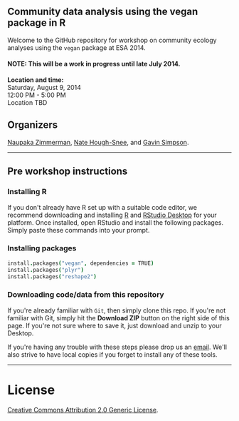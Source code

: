 ## Community data analysis using the vegan package in R    

Welcome to the GitHub repository for workshop on community ecology analyses using the ```vegan``` package at ESA 2014.

#### NOTE: This will be a work in progress until late July 2014.

**Location and time:**    
Saturday, August 9, 2014    
12:00 PM - 5:00 PM     
Location TBD     

## Organizers
[Naupaka Zimmerman](http://naupaka.net), [Nate Hough-Snee](http://www.natehough-snee.org), and [Gavin Simpson](http://www.fromthebottomoftheheap.net/).

---

## Pre workshop instructions

<!-- **Important:** There will be no wifi in conference rooms this year so please plan on spending 10 minutes on Saturday night (or from the conference lobby on Sunday morning) to install the packages listed below and also download a local copy of this repository (see instructions below). -->

### Installing R  
If you don't already have R set up with a suitable code editor, we recommend downloading and installing [R](http://cran.cnr.berkeley.edu) and [RStudio Desktop](http://www.rstudio.com/ide/download/) for your platform. Once installed, open RStudio and install the following packages. Simply paste these commands into your prompt. 

### Installing packages

```coffee
install.packages("vegan", dependencies = TRUE)
install.packages("plyr")
install.packages("reshape2")
```

### Downloading code/data from this repository  
If you're already familiar with `Git`, then simply clone this repo. If you're not familiar with Git, simply hit the **Download ZIP** button on the right side of this page. If you're not sure where to save it, just download and unzip to your Desktop.

If you're having any trouble with these steps please drop us an [email](mailto:naupaka@gmail.com). We'll also strive to have local copies if you forget to install any of these tools.

---

# License  
<a rel="license" href="http://creativecommons.org/licenses/by/2.0/">Creative Commons Attribution 2.0 Generic License</a>.

